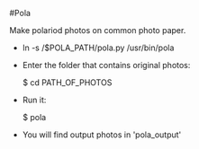 #Pola

Make polariod photos on common photo paper. 
* ln -s /$POLA_PATH/pola.py /usr/bin/pola
* Enter the folder that contains original photos:

    $ cd PATH_OF_PHOTOS 

* Run it: 

    $ pola

* You will find output photos in 'pola_output'
